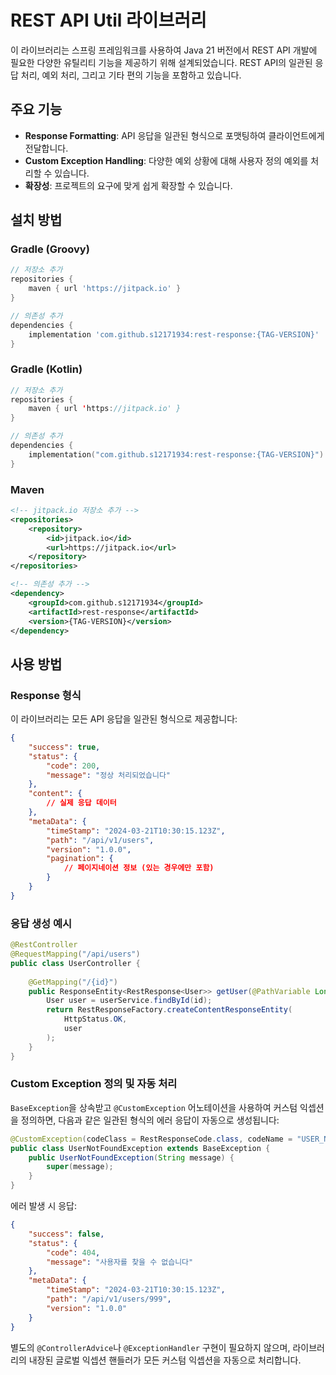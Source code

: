 # REST API Util 라이브러리

이 라이브러리는 스프링 프레임워크를 사용하여 Java 21 버전에서 REST API 개발에 필요한 다양한 유틸리티 기능을 제공하기 위해 설계되었습니다. REST API의 일관된 응답 처리, 예외 처리, 그리고 기타 편의 기능을 포함하고 있습니다.

## 주요 기능

- **Response Formatting**: API 응답을 일관된 형식으로 포맷팅하여 클라이언트에게 전달합니다.
- **Custom Exception Handling**: 다양한 예외 상황에 대해 사용자 정의 예외를 처리할 수 있습니다.
- **확장성**: 프로젝트의 요구에 맞게 쉽게 확장할 수 있습니다.

## 설치 방법

### Gradle (Groovy)

```groovy
// 저장소 추가
repositories {
    maven { url 'https://jitpack.io' }
}

// 의존성 추가
dependencies {
    implementation 'com.github.s12171934:rest-response:{TAG-VERSION}'
}
```

### Gradle (Kotlin)

```kotlin
// 저장소 추가
repositories {
    maven { url 'https://jitpack.io' }
}

// 의존성 추가
dependencies {
    implementation("com.github.s12171934:rest-response:{TAG-VERSION}")
}
```

### Maven

```xml
<!-- jitpack.io 저장소 추가 -->
<repositories>
	<repository>
		<id>jitpack.io</id>
		<url>https://jitpack.io</url>
	</repository>
</repositories>

<!-- 의존성 추가 -->
<dependency>
    <groupId>com.github.s12171934</groupId>
    <artifactId>rest-response</artifactId>
    <version>{TAG-VERSION}</version>
</dependency>
```

## 사용 방법

### Response 형식

이 라이브러리는 모든 API 응답을 일관된 형식으로 제공합니다:

```json
{
    "success": true,
    "status": {
        "code": 200,
        "message": "정상 처리되었습니다"
    },
    "content": {
        // 실제 응답 데이터
    },
    "metaData": {
        "timeStamp": "2024-03-21T10:30:15.123Z",
        "path": "/api/v1/users",
        "version": "1.0.0",
        "pagination": {
            // 페이지네이션 정보 (있는 경우에만 포함)
        }
    }
}
```

### 응답 생성 예시

```java
@RestController
@RequestMapping("/api/users")
public class UserController {
    
    @GetMapping("/{id}")
    public ResponseEntity<RestResponse<User>> getUser(@PathVariable Long id) {
        User user = userService.findById(id);
        return RestResponseFactory.createContentResponseEntity(
            HttpStatus.OK,
            user
        );
    }
}
```

### Custom Exception 정의 및 자동 처리

`BaseException`을 상속받고 `@CustomException` 어노테이션을 사용하여 커스텀 익셉션을 정의하면, 다음과 같은 일관된 형식의 에러 응답이 자동으로 생성됩니다:

```java
@CustomException(codeClass = RestResponseCode.class, codeName = "USER_NOT_FOUND")
public class UserNotFoundException extends BaseException {
    public UserNotFoundException(String message) {
        super(message);
    }
}
```

에러 발생 시 응답:
```json
{
    "success": false,
    "status": {
        "code": 404,
        "message": "사용자를 찾을 수 없습니다"
    },
    "metaData": {
        "timeStamp": "2024-03-21T10:30:15.123Z",
        "path": "/api/v1/users/999",
        "version": "1.0.0"
    }
}
```

별도의 `@ControllerAdvice`나 `@ExceptionHandler` 구현이 필요하지 않으며, 라이브러리의 내장된 글로벌 익셉션 핸들러가 모든 커스텀 익셉션을 자동으로 처리합니다.